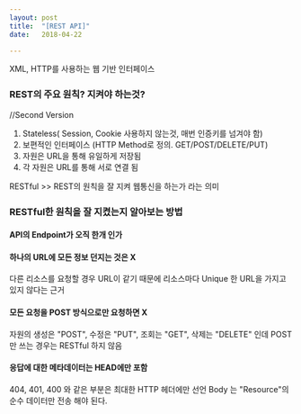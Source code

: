 ```yaml
---
layout: post
title:  "[REST API]"
date:   2018-04-22

---
```


XML, HTTP를 사용하는 웹 기반 인터페이스

### REST의 주요 원칙? 지켜야 하는것?

//Second Version

1. Stateless( Session, Cookie 사용하지 않는것, 매번 인증키를 넘겨야 함)
2. 보편적인 인터페이스 (HTTP Method로 정의. GET/POST/DELETE/PUT)
3. 자원은 URL을 통해 유일하게 저장됨
4. 각 자원은 URL를 통해 서로 연결 됨

RESTful >> REST의 원칙을 잘 지켜 웹통신을 하는가 라는 의미

### RESTful한 원칙을 잘 지켰는지 알아보는 방법

#### API의 Endpoint가 오직 한개 인가
#### 하나의 URL에 모든 정보 던지는 것은 X
다른 리소스를 요청할 경우 URL이 같기 때문에 리소스마다 Unique 한 URL을 가지고 있지 않다는 근거
#### 모든 요청을 POST 방식으로만 요청하면 X
자원의 생성은 "POST", 수정은 "PUT", 조회는 "GET", 삭제는 "DELETE" 인데 POST만 쓰는 경우는 RESTful 하지 않음

#### 응답에 대한 메타데이터는 HEAD에만 포함
404, 401, 400 와 같은 부분은 최대한 HTTP 헤더에만 선언 Body 는 "Resource"의 순수 데이터만 전송 해야 된다.

